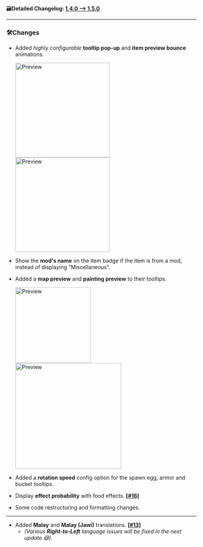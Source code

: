🗃️**Detailed Changelog: [1.4.0 --> 1.5.0](https://github.com/UltimatChamp/EnhancedTooltips/compare/1.4.0+fabric.1.21.4...1.5.0+fabric.1.21.4)**

---

### 🛠️Changes

- Added _highly configurable_ **tooltip pop-up** and **item preview bounce** animations.

  <img alt="Preview" width="250px" src="https://github.com/user-attachments/assets/75a5455d-3d3f-4e51-ac0c-0ce63762c8e1" />
  <img alt="Preview" width="250px" src="https://github.com/user-attachments/assets/2fc437af-f3fb-4a79-a8a7-7cd6fad7a460" />
- Show the **mod's name** on the item badge if the item is from a mod, instead of displaying "Miscellaneous".
- Added a **map preview** and **painting preview** to their tooltips.

  <img alt="Preview" width="200px" src="https://github.com/user-attachments/assets/1920c9a7-ddca-42ac-b762-0d084f4c0d26" />
  <img alt="Preview" width="280px" src="https://github.com/user-attachments/assets/c7a59c76-4f93-4cd8-b24a-d02741515ce9" />
- Added a **rotation speed** config option for the spawn egg, armor and bucket tooltips.
- Display **effect probability** with food effects. [**[#16]**](https://github.com/UltimatChamp/EnhancedTooltips/issues/16)
- Some code restructuring and formatting changes.

---

- Added **Malay** and **Malay (Jawi)** translations. [**[#13]**](https://github.com/UltimatChamp/EnhancedTooltips/pull/13)
  - _(Various **Right-to-Left** language issues will be fixed in the next update 😅)_.
